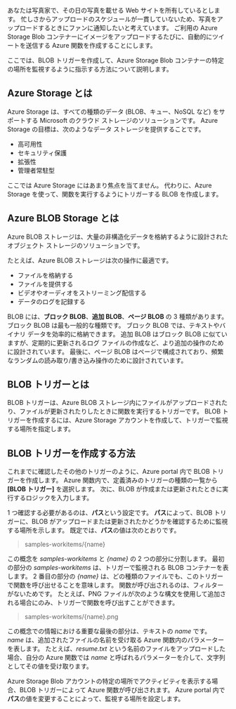 あなたは写真家で、その日の写真を載せる Web サイトを所有しているとします。 忙しさからアップロードのスケジュールが一貫していないため、写真をアップロードするときにファンに通知したいと考えています。 ご利用の Azure Storage Blob コンテナーにイメージをアップロードするたびに、自動的にツイートを送信する Azure 関数を作成することにします。

ここでは、BLOB トリガーを作成して、Azure Storage Blob コンテナーの特定の場所を監視するように指示する方法について説明します。

## <a name="what-is-azure-storage"></a>Azure Storage とは

Azure Storage は、すべての種類のデータ (BLOB、キュー、NoSQL など) をサポートする Microsoft のクラウド ストレージのソリューションです。 Azure Storage の目標は、次のようなデータ ストレージを提供することです。

- 高可用性
- セキュリティ保護
- 拡張性
- 管理者常駐型

ここでは Azure Storage にはあまり焦点を当てません。 代わりに、Azure Storage を使って、関数を実行するようにトリガーする BLOB を作成します。

## <a name="what-is-azure-blob-storage"></a>Azure BLOB Storage とは

Azure BLOB ストレージは、大量の非構造化データを格納するように設計されたオブジェクト ストレージのソリューションです。 

たとえば、Azure BLOB ストレージは次の操作に最適です。

- ファイルを格納する
- ファイルを提供する
- ビデオやオーディオをストリーミング配信する
- データのログを記録する

BLOB には、**ブロック BLOB**、**追加 BLOB**、**ページ BLOB** の 3 種類があります。 ブロック BLOB は最も一般的な種類です。 ブロック BLOB では、テキストやバイナリ データを効率的に格納できます。 追加 BLOB はブロック BLOB に似ていますが、定期的に更新されるログ ファイルの作成など、より追加の操作のために設計されています。 最後に、ページ BLOB はページで構成されており、頻繁なランダムの読み取り/書き込み操作のために設計されています。

## <a name="what-is-a-blob-trigger"></a>BLOB トリガーとは

BLOB トリガーは、Azure BLOB ストレージ内にファイルがアップロードされたり、ファイルが更新されたりしたときに関数を実行するトリガーです。 BLOB トリガーを作成するには、Azure Storage アカウントを作成して、トリガーで監視する場所を指定します。

## <a name="how-to-create-a-blob-trigger"></a>BLOB トリガーを作成する方法

これまでに確認したその他のトリガーのように、Azure portal 内で BLOB トリガーを作成します。 Azure 関数内で、定義済みのトリガーの種類の一覧から **[BLOB トリガー]** を選択します。 次に、BLOB が作成または更新されたときに実行するロジックを入力します。

1 つ確認する必要があるのは、**パス**という設定です。 **パス**によって、BLOB トリガーに、BLOB がアップロードまたは更新されたかどうかを確認するために監視する場所を示します。 既定では、**パス**の値は次のとおりです。 

> samples-workitems/{name}

この概念を *samples-workitems* と *{name}* の 2 つの部分に分割します。 最初の部分の *samples-workitems* は、トリガーで監視される BLOB コンテナーを表します。 2 番目の部分の *{name}* は、どの種類のファイルでも、このトリガーで関数を呼び出せることを意味します。 関数が呼び出されるのは、フィルターがないためです。 たとえば、PNG ファイルが次のような構文を使用して追加される場合にのみ、トリガーで関数を呼び出すことができます。

> samples-workitems/{name}.png

この概念での情報における重要な最後の部分は、テキストの *name* です。 *name* は、追加されたファイルの名前を受け取る Azure 関数内のパラメーターを表します。 たとえば、*resume.txt* という名前のファイルをアップロードした場合、自分の Azure 関数では *name* と呼ばれるパラメーターを介して、文字列としてその値を受け取ります。

Azure Storage Blob アカウントの特定の場所でアクティビティを表示する場合、BLOB トリガーによって Azure 関数が呼び出されます。 Azure portal 内で**パス**の値を変更することによって、監視する場所を設定します。